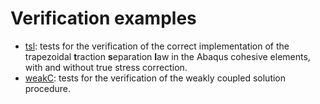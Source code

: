 # Verification examples

- [tsl](tsl): tests for the verification of the correct implementation of
  the trapezoidal **t**raction **s**eparation **l**aw in the Abaqus
  cohesive elements, with and without true stress correction.
- [weakC](weakC): tests for the verification of the weakly coupled solution
  procedure.

